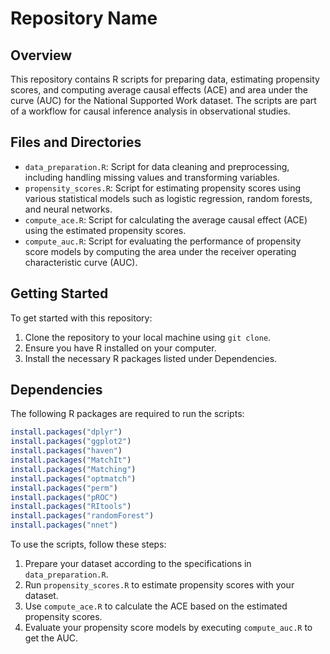# Repository Name

## Overview
This repository contains R scripts for preparing data, estimating propensity scores, and computing average causal effects (ACE) and area under the curve (AUC) for the National Supported Work dataset. The scripts are part of a workflow for causal inference analysis in observational studies.

## Files and Directories

- `data_preparation.R`: Script for data cleaning and preprocessing, including handling missing values and transforming variables.
- `propensity_scores.R`: Script for estimating propensity scores using various statistical models such as logistic regression, random forests, and neural networks.
- `compute_ace.R`: Script for calculating the average causal effect (ACE) using the estimated propensity scores.
- `compute_auc.R`: Script for evaluating the performance of propensity score models by computing the area under the receiver operating characteristic curve (AUC).

## Getting Started

To get started with this repository:

1. Clone the repository to your local machine using `git clone`.
2. Ensure you have R installed on your computer.
3. Install the necessary R packages listed under Dependencies.

## Dependencies

The following R packages are required to run the scripts:

```R
install.packages("dplyr")
install.packages("ggplot2")
install.packages("haven")
install.packages("MatchIt")
install.packages("Matching")
install.packages("optmatch")
install.packages("perm")
install.packages("pROC")
install.packages("RItools")
install.packages("randomForest")
install.packages("nnet")
```

To use the scripts, follow these steps:

1. Prepare your dataset according to the specifications in `data_preparation.R`.
2. Run `propensity_scores.R` to estimate propensity scores with your dataset.
3. Use `compute_ace.R` to calculate the ACE based on the estimated propensity scores.
4. Evaluate your propensity score models by executing `compute_auc.R` to get the AUC.
